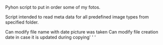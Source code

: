 Pyhon script to put in order some of my fotos.

Script intended to read meta data for all predefined image types from specified folder.

Can modify file name with date picture was taken
Can modify file creation date in case it is updated during copying'
'
'
